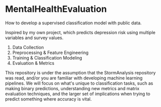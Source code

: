 # MentalHealthEvaluation
How to develop a supervised classification model with public data.

Inspired by my own project, which predicts depression risk using multiple variables and survey values.

1. Data Collection
2. Preprocessing & Feature Engineering
3. Training & Classification Modeling
4. Evaluation & Metrics
   
This repository is under the assumption that the StormAnalysis repository was read, and/or you are familiar with developing machine learning pipelines. We will focus on what's unique to classification tasks, such as making binary predictions, understanding new metrics and matrix evaluation techniques, and the larger set of implications when trying to predict something where accuracy is vital. 

